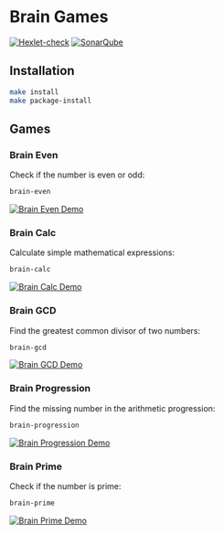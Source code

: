 # Brain Games

[![Hexlet-check](https://github.com/martyr-rrr/python-project-49/actions/workflows/hexlet-check.yml/badge.svg)](https://github.com/martyr-rrr/python-project-49/actions/workflows/hexlet-check.yml)
[![SonarQube](https://sonarcloud.io/api/project_badges/measure?project=martyr-rrr_python-project-49&metric=alert_status)](https://sonarcloud.io/summary/new_code?id=martyr-rrr_python-project-49)

## Installation

```bash
make install
make package-install
```

## Games

### Brain Even
Check if the number is even or odd:

```bash
brain-even
```

[![Brain Even Demo](https://asciinema.org/a/tcrObO1yYyCQcMiEVDdspP2cW.png)](https://asciinema.org/a/tcrObO1yYyCQcMiEVDdspP2cW)

### Brain Calc
Calculate simple mathematical expressions:

```bash
brain-calc
```

[![Brain Calc Demo](https://asciinema.org/a/kAZ3yu1ReAljc0QOhzN2pSQvx.png)](https://asciinema.org/a/kAZ3yu1ReAljc0QOhzN2pSQvx)

### Brain GCD
Find the greatest common divisor of two numbers:

```bash
brain-gcd
```

[![Brain GCD Demo](https://asciinema.org/a/B2ZZMX6DpzluwaHLjOt9RxGz3.png)](https://asciinema.org/a/B2ZZMX6DpzluwaHLjOt9RxGz3)

### Brain Progression
Find the missing number in the arithmetic progression:

```bash
brain-progression
```

[![Brain Progression Demo](https://asciinema.org/a/rg5S8L1zWcN8UpdE6FPxzbPPc.png)](https://asciinema.org/a/rg5S8L1zWcN8UpdE6FPxzbPPc)

### Brain Prime
Check if the number is prime:

```bash
brain-prime
```

[![Brain Prime Demo](https://asciinema.org/a/Gnys9xOnvqvxr0vWH6w2OqriI.png)](https://asciinema.org/a/Gnys9xOnvqvxr0vWH6w2OqriI)
